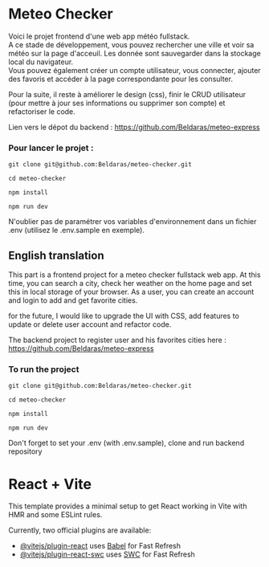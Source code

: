 # Meteo Checker

Voici le projet frontend d'une web app météo fullstack.  
A ce stade de développement, vous pouvez rechercher une ville et voir sa météo sur la page d'acceuil. Les donnée sont sauvegarder dans la stockage local du navigateur.  
Vous pouvez également créer un compte utilisateur, vous connecter, ajouter des favoris et accéder à la page correspondante pour les consulter.

Pour la suite, il reste à améliorer le design (css), finir le CRUD utilisateur (pour mettre à jour ses informations ou supprimer son compte) et refactoriser le code.

Lien vers le dépot du backend : https://github.com/Beldaras/meteo-express

### Pour lancer le projet :

```
git clone git@github.com:Beldaras/meteo-checker.git

cd meteo-checker

npm install

npm run dev
```

N'oublier pas de paramétrer vos variables d'environnement dans un fichier .env (utilisez le .env.sample en exemple).

## English translation

This part is a frontend project for a meteo checker fullstack web app. 
At this time, you can search a city, check her weather on the home page and set this in local storage of your browser.
As a user, you can create an account and login to add and get favorite cities.

for the future, I would like to upgrade the UI with CSS, add features to update or delete user account and refactor code.

The backend project to register user and his favorites cities here : https://github.com/Beldaras/meteo-express

### To run the project

```
git clone git@github.com:Beldaras/meteo-checker.git

cd meteo-checker

npm install

npm run dev
```

Don't forget to set your .env (with .env.sample), clone and run backend repository

# React + Vite

This template provides a minimal setup to get React working in Vite with HMR and some ESLint rules.

Currently, two official plugins are available:

- [@vitejs/plugin-react](https://github.com/vitejs/vite-plugin-react/blob/main/packages/plugin-react/README.md) uses [Babel](https://babeljs.io/) for Fast Refresh
- [@vitejs/plugin-react-swc](https://github.com/vitejs/vite-plugin-react-swc) uses [SWC](https://swc.rs/) for Fast Refresh
